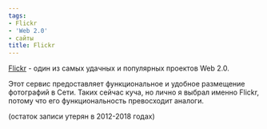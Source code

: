 ```yaml
---
tags:
- Flickr
- 'Web 2.0'
- сайты
title: Flickr
---
```


[Flickr][] - один из самых удачных и популярных проектов Web 2.0.

Этот сервис предоставляет функциональное и удобное размещение фотографий
в Сети. Таких сейчас куча, но лично я выбрал именно Flickr, потому что
его функциональность превосходит аналоги.

(остаток записи утерян в 2012-2018 годах)

  [Flickr]: https://web.archive.org/web/20091220021107/http://www.flickr.com/
